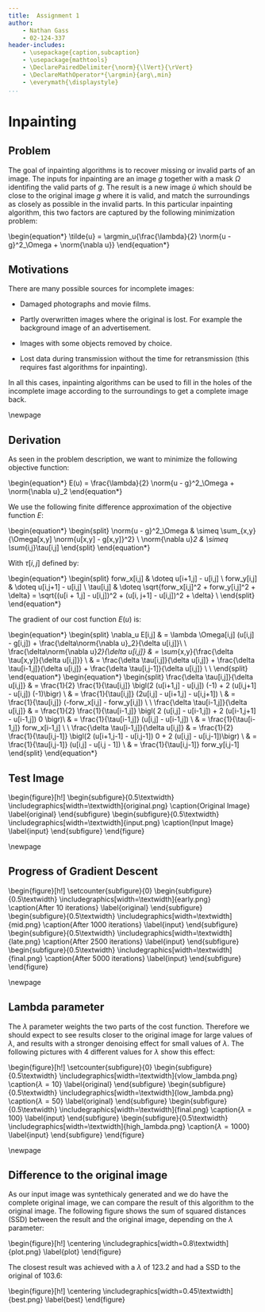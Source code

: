 ```yaml
---
title:  Assignment 1
author:
    - Nathan Gass
    - 02-124-337
header-includes:
    - \usepackage{caption,subcaption}
    - \usepackage{mathtools}
    - \DeclarePairedDelimiter{\norm}{\lVert}{\rVert}
    - \DeclareMathOperator*{\argmin}{arg\,min}
	- \everymath{\displaystyle}
...
```


Inpainting
==========

Problem
-------

The goal of inpainting algorithms is to recover missing or invalid
parts of an image. The inputs for inpainting are an image $g$ together
with a mask $\Omega$ identifing the valid parts of $g$.  The result is
a new image $\tilde{u}$ which should be close to the original image
$g$ where it is valid, and match the surroundings as closely as
possible in the invalid parts. In this particular inpainting
algorithm, this two factors are captured by the following minimization
problem:

\begin{equation*}
\tilde{u} = \argmin_u{\frac{\lambda}{2} \norm{u - g}^2_\Omega + \norm{\nabla u}}
\end{equation*}


Motivations
-----------

There are many possible sources for incomplete images:

* Damaged photographs and movie films.

* Partly overwritten images where the original is lost. For example
  the background image of an advertisement.

* Images with some objects removed by choice.

* Lost data during transmission without the time for retransmission
  (this requires fast algorithms for inpainting).

In all this cases, inpainting algorithms can be used to fill in the
holes of the incomplete image according to the surroundings to get a
complete image back.

\newpage

Derivation
----------

As seen in the problem description, we want to minimize the following
objective function:

\begin{equation*}
E(u) = \frac{\lambda}{2} \norm{u - g}^2_\Omega + \norm{\nabla u}_2
\end{equation*}

We use the following finite difference approximation of the objective
function $E$:

\begin{equation*}
\begin{split}
\norm{u - g}^2_\Omega & \simeq \sum_{x,y}{\Omega[x,y] \norm{u[x,y] - g[x,y]}^2} \\
    \norm{\nabla u}_2 & \simeq \sum_{i,j}\tau[i,j]
\end{split}
\end{equation*}

With $\tau[i,j]$ defined by:

\begin{equation*}
\begin{split}
forw_x[i,j] & \doteq u[i+1,j] - u[i,j] \\
forw_y[i,j] & \doteq u[i,j+1] - u[i,j] \\
\tau[i,j]   & \doteq \sqrt{forw_x[i,j]^2 + forw_y[i,j]^2 + \delta} = \sqrt{(u[i + 1,j] - u[i,j])^2 + (u[i, j+1] - u[i,j])^2 + \delta} \\
\end{split}
\end{equation*}

The gradient of our cost function $E(u)$ is:

\begin{equation*}
\begin{split}
\nabla_u E[i,j]
  & = \lambda \Omega[i,j] (u[i,j] - g[i,j]) + \frac{\delta\norm{\nabla u}_2}{\delta u[i,j]}\\
\\
\frac{\delta\norm{\nabla u}_2}{\delta u[i,j]}
  & = \sum_{x,y}{\frac{\delta \tau[x,y]}{\delta u[i,j]}} \\
  & = \frac{\delta \tau[i,j]}{\delta u[i,j]} + \frac{\delta \tau[i-1,j]}{\delta u[i,j]} + \frac{\delta \tau[i,j-1]}{\delta u[i,j]} \\
\\
\end{split}
\end{equation*}
\begin{equation*}
\begin{split}
\frac{\delta \tau[i,j]}{\delta u[i,j]}
  & = \frac{1}{2} \frac{1}{\tau[i,j]} \bigl(2 (u[i+1,j] - u[i,j]) (-1) + 2 (u[i,j+1] - u[i,j]) (-1)\bigr) \\
  & = \frac{1}{\tau[i,j]} (2u[i,j] - u[i+1,j] - u[i,j+1]) \\
  & = \frac{1}{\tau[i,j]} (-forw_x[i,j] - forw_y[i,j]) \\
\\
\frac{\delta \tau[i-1,j]}{\delta u[i,j]}
  & = \frac{1}{2} \frac{1}{\tau[i-1,j]} \bigl( 2 (u[i,j] - u[i-1,j]) + 2 (u[i-1,j+1] - u[i-1,j]) 0 \bigr)\\
  & = \frac{1}{\tau[i-1,j]} (u[i,j] - u[i-1,j]) \\
  & = \frac{1}{\tau[i-1,j]} forw_x[i-1,j] \\
\\
\frac{\delta \tau[i-1,j]}{\delta u[i,j]}
  & = \frac{1}{2} \frac{1}{\tau[i,j-1]} \bigl(2 (u[i+1,j-1] - u[i,j-1]) 0 + 2 (u[i,j] - u[i,j-1])\bigr) \\
  & = \frac{1}{\tau[i,j-1]} (u[i,j] - u[i,j - 1]) \\
  & = \frac{1}{\tau[i,j-1]} forw_y[i,j-1]
\end{split}
\end{equation*}


Test Image
----------

\begin{figure}[h!]
\begin{subfigure}{0.5\textwidth}
\includegraphics[width=\textwidth]{original.png}
\caption{Original Image}
\label{original}
\end{subfigure}
\begin{subfigure}{0.5\textwidth}
\includegraphics[width=\textwidth]{input.png}
\caption{Input Image}
\label{input}
\end{subfigure}
\end{figure}

\newpage


Progress of Gradient Descent
----------------------------

\begin{figure}[h!]
\setcounter{subfigure}{0}
\begin{subfigure}{0.5\textwidth}
\includegraphics[width=\textwidth]{early.png}
\caption{After 10 iterations}
\label{original}
\end{subfigure}
\begin{subfigure}{0.5\textwidth}
\includegraphics[width=\textwidth]{mid.png}
\caption{After 1000 iterations}
\label{input}
\end{subfigure}
\begin{subfigure}{0.5\textwidth}
\includegraphics[width=\textwidth]{late.png}
\caption{After 2500 iterations}
\label{input}
\end{subfigure}
\begin{subfigure}{0.5\textwidth}
\includegraphics[width=\textwidth]{final.png}
\caption{After 5000 iterations}
\label{input}
\end{subfigure}
\end{figure}

\newpage


Lambda parameter
----------------

The $\lambda$ parameter weights the two parts of the cost
function. Therefore we should expect to see results closer to the
original image for large values of $\lambda$, and results with a
stronger denoising effect for small values of $\lambda$. The following
pictures with 4 different values for $\lambda$ show this effect:

\begin{figure}[h!]
\setcounter{subfigure}{0}
\begin{subfigure}{0.5\textwidth}
\includegraphics[width=\textwidth]{vlow_lambda.png}
\caption{$\lambda = 10$}
\label{original}
\end{subfigure}
\begin{subfigure}{0.5\textwidth}
\includegraphics[width=\textwidth]{low_lambda.png}
\caption{$\lambda = 50$}
\label{original}
\end{subfigure}
\begin{subfigure}{0.5\textwidth}
\includegraphics[width=\textwidth]{final.png}
\caption{$\lambda = 100$}
\label{input}
\end{subfigure}
\begin{subfigure}{0.5\textwidth}
\includegraphics[width=\textwidth]{high_lambda.png}
\caption{$\lambda = 1000$}
\label{input}
\end{subfigure}
\end{figure}

\newpage


Difference to the original image
--------------------------------

As our input image was syntethicaly generated and we do have the
complete original image, we can compare the result of this algorithm
to the original image. The following figure shows the sum of squared
distances (SSD) between the result and the original image, depending
on the $\lambda$ parameter:

\begin{figure}[h!]
\centering
\includegraphics[width=0.8\textwidth]{plot.png}
\label{plot}
\end{figure}

The closest result was achieved with a $\lambda$ of 123.2 and had a SSD
to the original of 103.6:

\begin{figure}[h!]
\centering
\includegraphics[width=0.45\textwidth]{best.png}
\label{best}
\end{figure}


